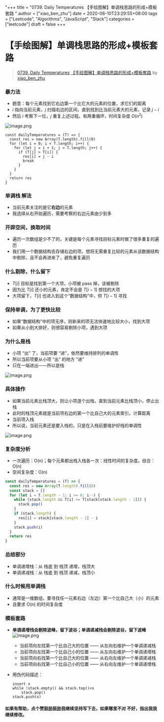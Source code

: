 "+++
title = "0739. Daily Temperatures 【手绘图解】单调栈思路的形成+模板套路 "
author = ["xiao_ben_zhu"]
date = 2020-06-10T23:29:55+08:00
tags = ["Leetcode", "Algorithms", "JavaScript", "Stack"]
categories = ["leetcode"]
draft = false
+++

# 【手绘图解】单调栈思路的形成+模板套路

> [0739. Daily Temperatures](https://leetcode-cn.com/problems/daily-temperatures/)
> [【手绘图解】单调栈思路的形成+模板套路](https://leetcode-cn.com/problems/daily-temperatures/solution/shou-hui-ti-jie-fang-da-guan-cha-dan-diao-zhan-si-/) by [xiao_ben_zhu](https://leetcode-cn.com/u/xiao_ben_zhu/)


### 暴力法
- 题意：每个元素找到它右边第一个比它大的元素的位置，求它们的距离
- $i$ 指向当前元素，$j$ 扫描右边的区间，直到找到比当前元素大的元素，记录 $j-i$
- 然后 $i$ 考察下一位，$j$ 重复上述过程。有两重循环，时间复杂度 $O(n^2)$

![image.png](https://pic.leetcode-cn.com/ac538e728d21576111f4bef239320c015f17462588bc6322ca2b43822dc007cc-image.png)

```
const dailyTemperatures = (T) => {
  const res = new Array(T.length).fill(0)
  for (let i = 0; i < T.length; i++) {
    for (let j = i + 1; j < T.length; j++) {
      if (T[j] > T[i]) {
        res[i] = j - i
        break
      }
    }
  }
  return res
}
```
### 单调栈 解法
- 当前元素关注的是它**右边**的元素
- 我选择从右开始遍历，需要考察的右边元素由少到多
### 开辟空间，换取时间
- 遍历一次数组是少不了的，关键是每个元素寻找目标元素时做了很多重复的遍历
- 我们用一个数据结构去存储右边的项，想将无需重复比较的元素从该数据结构中剔除，且不会再进来了，避免重复遍历
### 什么剔除，什么留下
- $T[i]$ 目标是找到第一个大项，小项被 pass 掉，该被剔除
- 因为比 $T[i]$ 还小的元素，肯定不会是 $T[i-1]$ 想找的大项
- 大项留下，$T[i]$ 也进入到这个“数据结构”中，供 $T[i-1]$ 寻找
### 保持单调，为了更快比较
- 如果“数据结构”中的项无序，则新来的项无法快速地比较大小，找到大项
- 如果从小到大排好，则很容易剔除小项，遇到大项
### 为什么是栈
- 小项 “出” 了，当前项要 “进”，依然要维持排列的单调性
- 所以当前项要从小项 “出” 的地方 “进”
- 只在一端进出——所以是栈
 
![image.png](https://pic.leetcode-cn.com/0051296ee260c55479a5dc139fedadc99d0ee32f30a7d27d216c4c4dcc51c7ad-image.png)

### 具体操作
- 如果当前元素比栈顶大，则让小项逐个出栈，直到当前元素比栈顶小，停止出栈
- 此时的栈顶元素就是当前项右边的第一个比自己大的元素索引，计算距离
- 当前项入栈
- 所以说，当前元素还是要入栈的，只是在入栈前要维护好栈的单调性


![image.png](https://pic.leetcode-cn.com/a24107cefeff7239068268099db90671254c2d357857232f19dc21bdaace5774-image.png)
### 复杂度分析
- 一次遍历：O(n)；每个元素都出栈入栈各一次：线性时间的复杂度。综合：O(n)
- 空间复杂度：O(n)

```js 
const dailyTemperatures = (T) => {
  const res = new Array(T.length).fill(0)
  const stack = []
  for (let i = T.length - 1; i >= 0; i--) {
    while (stack.length && T[i] >= T[stack[stack.length - 1]]) {
      stack.pop()
    }
    if (stack.length) {
      res[i] = stack[stack.length - 1] - i
    }
    stack.push(i)
  }
  return res
}
```
### 总结部分
- 单调递增栈：从 栈底 到 栈顶 递增，栈顶大
- 单调递减栈：从 栈底 到 栈顶 递减，栈顶小

### 什么时候用单调栈
- 通常是一维数组，要寻找任一元素右边（左边）第一个比自己大（小）的元素
- 且要求 O(n) 的时间复杂度
### 模板套路
- **单调递增栈会剔除波峰，留下波谷；单调递减栈会剔除波谷，留下波峰**
![image.png](https://pic.leetcode-cn.com/0051296ee260c55479a5dc139fedadc99d0ee32f30a7d27d216c4c4dcc51c7ad-image.png)

    - 当前项向左找第一个比自己大的位置 —— 从左向右维护一个单调递减栈
    - 当前项向左找第一个比自己小的位置 —— 从左向右维护一个单调递增栈
    - 当前项向右找第一个比自己大的位置 —— 从右向左维护一个单调递减栈
    - 当前项向右找第一个比自己小的位置 —— 从右向左维护一个单调递增栈
- 用伪代码描述：
    ``` 
    insert x
    while !stack.empty() && stack.top()<x
        stack.pop()
    stack.push(x)
    ```


#### 如果有帮助，点个赞鼓励鼓励我继续坚持写下去，如果哪里不对 不好，指出我我继续修改。